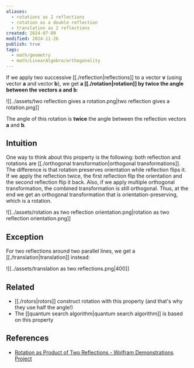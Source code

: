 ```yaml
---
aliases:
  - rotations as 2 reflections
  - rotation as a double reflection
  - translation as 2 reflections
created: 2024-07-09
modified: 2024-11-26
publish: true
tags:
  - math/geometry
  - math/LinearAlgebra/orthogonality
---
```

If we apply two successive [[./reflection|reflections]] to a vector $\mathbf{v}$ (using vector $\mathbf{a}$ and vector $\mathbf{b}$), we get **a [[./rotation|rotation]] by twice the angle between the vectors $\mathbf{a}$ and $\mathbf{b}$**:

![[../assets/two reflection gives a rotation.png|two reflection gives a rotation.png]]

The angle of this rotation is **twice** the angle between the reflection vectors $\mathbf{a}$ and $\mathbf{b}$.

## Intuition
One way to think about this property is the following: both reflection and rotations are [[./orthogonal transformation|orthogonal transformations]]. The difference is that rotation preserves orientation while reflection flips it. If we apply the reflection twice, the first reflection flip the orientation and the second reflection flip it back. Also, if we apply multiple orthogonal transformation, the combined transformation is still orthogonal. Thus, at the end we get an orthogonal transformation that is orientation-preserving, which is a rotation.

![[../assets/rotation as two reflection orientation.png|rotation as two reflection orientation.png]]

## Exception
For two reflections around two parallel lines, we get a [[./translation|translation]] instead:

![[../assets/translation as two reflections.png|400]]

## Related
- [[./rotors|rotors]] construct rotation with this property (and that's why they use half the angle!)
- The [[quantum search algorithm|quantum search algorithm]] is based on this property

## References
- [Rotation as Product of Two Reflections - Wolfram Demonstrations Project](https://demonstrations.wolfram.com/RotationAsProductOfTwoReflections/)